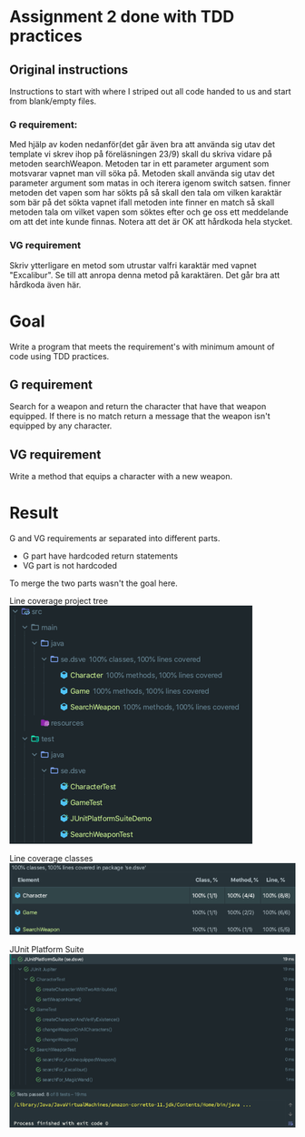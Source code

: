 # Assignment 2 done with TDD practices

## Original instructions
Instructions to start with where I striped out all code handed to us and start from blank/empty files.

### G requirement:


Med hjälp av koden nedanför(det går även bra att använda sig utav det template vi skrev ihop på föreläsningen 23/9)
skall du skriva vidare på metoden searchWeapon.
Metoden tar in ett parameter argument som motsvarar vapnet man vill söka på.
Metoden skall använda sig utav det parameter argument som matas in och iterera igenom switch satsen.
finner metoden det vapen som har sökts på så skall den tala om vilken karaktär som bär på det sökta vapnet
ifall metoden inte finner en match så skall metoden tala om vilket vapen som söktes efter och ge oss ett meddelande om att det inte kunde finnas.
Notera att det är OK att hårdkoda hela stycket.

### VG requirement
Skriv ytterligare en metod som utrustar valfri karaktär med vapnet "Excalibur". Se till att anropa denna metod på karaktären.
Det går bra att hårdkoda även här.


# Goal
Write a program that meets the requirement's with minimum amount of code using TDD practices.

## G requirement
Search for a weapon and return the character that have that weapon equipped.
If there is no match return a message that the weapon isn't equipped by any character. 

## VG requirement
Write a method that equips a character with a new weapon.

# Result

G and VG requirements ar separated into different parts.
- G part have hardcoded return statements
- VG part is not hardcoded

To merge the two parts wasn't the goal here.

Line coverage project tree
![Line coverage project tree](img/coverage_tree.png)

Line coverage classes
![Line coverage classes](img/coverage_classes.png)

JUnit Platform Suite
![JUnit Platform Suite](img/JUnitPlatformSuite.png)